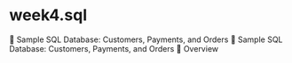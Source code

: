 # week4.sql
📄 Sample SQL Database: Customers, Payments, and Orders 📄 Sample SQL Database: Customers, Payments, and Orders 📌 Overview

